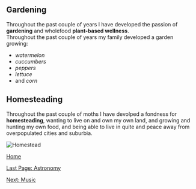## Gardening

Throughout the past couple of years I have developed the passion of **gardening** and wholefood **plant-based wellness**.  
Throughout the past couple of years my family developed a garden growing:  
* _watermelon_  
* _cuccumbers_  
* _peppers_  
* _lettuce_  
* and _corn_  

## Homesteading

Throughout the past couple of moths I have devolped a fondness for **homesteading**, wanting to live on and own my own land, and growing and hunting my own food, and being able to live in quite and peace away from overpopulated cities and suburbia.

![Homestead](https://i.ytimg.com/vi/jhCg5RQCAtg/hq720.jpg?sqp=-oaymwEhCK4FEIIDSFryq4qpAxMIARUAAAAAGAElAADIQj0AgKJD&rs=AOn4CLBzUJN4KKn_kUpbmSi-YRn7bd8N7A)

[Home](README.md)

[Last Page: Astronomy](Astronomy.md)

[Next: Music](Music.md)
